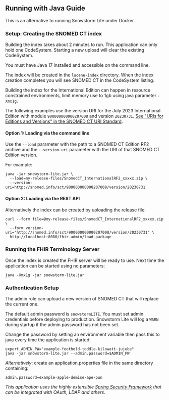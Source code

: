 ## Running with Java Guide
This is an alternative to running Snowstorm Lite under Docker.

### Setup: Creating the SNOMED CT index
Building the index takes about 2 minutes to run. This application can only hold one CodeSystem. Starting a new upload will clear the existing CodeSystem.

You must have Java 17 installed and accessible on the command line.

The index will be created in the `lucene-index` directory. When the index creation completes you will see SNOMED CT in the CodeSystem listing.

Building the index for the International Edition can happen in resource constrained environments, limit memory use to 1gb using java parameter `-Xmx1g`.

The following examples use the version URI for the July 2023 International Edition with module `900000000000207008` and version `20230731`.
[See "URIs for Editions and Versions" in the SNOMED CT URI Standard](http://snomed.org/uri).

#### Option 1: Loading via the command line
Use the `--load` parameter with the path to a SNOMED CT Edition RF2 archive
and the `--version-uri` parameter with the URI of that SNOMED CT Edition version.

For example:
```
java -jar snowstorm-lite.jar \
  --load=my-release-files/SnomedCT_InternationalRF2_xxxxx.zip \
  --version-uri=http://snomed.info/sct/900000000000207008/version/20230731
```

#### Option 2: Loading via the REST API
Alternatively the index can be created by uploading the release file:
```
curl --form file=@my-release-files/SnomedCT_InternationalRF2_xxxxx.zip \
  --form version-uri="http://snomed.info/sct/900000000000207008/version/20230731" \
  http://localhost:8080/fhir-admin/load-package
```

### Running the FHIR Terminology Server
Once the index is created the FHIR server will be ready to use. Next time the application can be started using no parameters:
```
java -Xmx1g -jar snowstorm-lite.jar
```

### Authentication Setup
The admin role can upload a new version of SNOMED CT that will replace the current one.

The default admin password is `snowstormLITE`. You must set admin credentials before deploying to production.
Snowstorm Lite will log a `WARN` during startup if the admin password has not been set.

Change the password by setting an environment variable then pass this to java every time the application is started:
```
export ADMIN_PW="example-foothold-toddle-kilowatt-jujube"
java -jar snowstorm-lite.jar --admin.password=$ADMIN_PW
```

_Alternatively_: create an application.properties file in the same directory containing:
```
admin.password=example-apple-demise-ape-pun
```

_This application uses the highly extensible [Spring Security Framework](https://spring.io/projects/spring-security) that can be integrated with OAuth, LDAP and others._ 
